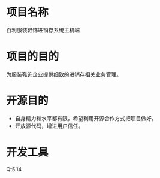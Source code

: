 # 项目名称
百利服装鞋饰进销存系统主机端
# 项目的目的
为服装鞋饰企业提供细致的进销存相关业务管理。
# 开源目的
+ 自身精力和水平都有限，希望利用开源合作方式把项目做好。
+ 开放源代码，增进用户信任。
# 开发工具
Qt5.14
